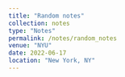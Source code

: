 ```yaml
---
title: "Random notes"
collection: notes
type: "Notes"
permalink: /notes/random_notes
venue: "NYU"
date: 2022-06-17
location: "New York, NY"
---
```

